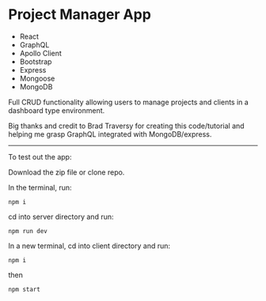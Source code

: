 # Project Manager App
 
* React
* GraphQL
* Apollo Client
* Bootstrap
* Express
* Mongoose
* MongoDB

Full CRUD functionality allowing users to manage projects and clients in a dashboard type environment.

Big thanks and credit to Brad Traversy for creating this code/tutorial and helping me grasp GraphQL integrated with MongoDB/express.

---

To test out the app:

Download the zip file or clone repo.

In the terminal, run:

``` npm i ```

cd into server directory and run:

``` npm run dev ```

In a new terminal, cd into client directory and run:

``` npm i ```

then

``` npm start ```